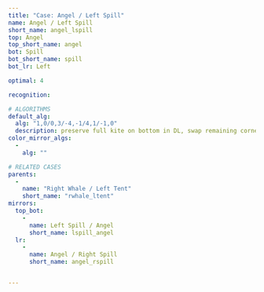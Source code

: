 ```yaml
---
title: "Case: Angel / Left Spill"
name: Angel / Left Spill
short_name: angel_lspill
top: Angel
top_short_name: angel
bot: Spill
bot_short_name: spill
bot_lr: Left

optimal: 4

recognition:

# ALGORITHMS
default_alg:
  alg: "1,0/0,3/-4,-1/4,1/-1,0"
  description: preserve full kite on bottom in DL, swap remaining corner on bottom with whale on top
color_mirror_algs:
  -
    alg: ""

# RELATED CASES
parents:
  -
    name: "Right Whale / Left Tent"
    short_name: "rwhale_ltent"
mirrors:
  top_bot:
    -
      name: Left Spill / Angel
      short_name: lspill_angel
  lr:
    -
      name: Angel / Right Spill
      short_name: angel_rspill


---
```


